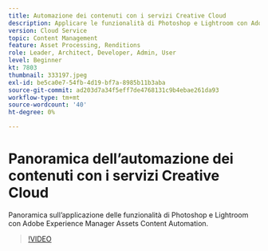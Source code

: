 ```yaml
---
title: Automazione dei contenuti con i servizi Creative Cloud
description: Applicare le funzionalità di Photoshop e Lightroom con Adobe Experience Manager Assets Content Automation.
version: Cloud Service
topic: Content Management
feature: Asset Processing, Renditions
role: Leader, Architect, Developer, Admin, User
level: Beginner
kt: 7803
thumbnail: 333197.jpeg
exl-id: be5ca0e7-54fb-4d19-bf7a-8985b11b3aba
source-git-commit: ad203d7a34f5eff7de4768131c9b4ebae261da93
workflow-type: tm+mt
source-wordcount: '40'
ht-degree: 0%

---
```


# Panoramica dell’automazione dei contenuti con i servizi Creative Cloud

Panoramica sull’applicazione delle funzionalità di Photoshop e Lightroom con Adobe Experience Manager Assets Content Automation.

>[!VIDEO](https://video.tv.adobe.com/v/333197?quality=12&learn=on)
